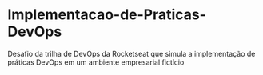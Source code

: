 # Implementacao-de-Praticas-DevOps
Desafio da trilha de DevOps da Rocketseat que simula a implementação de práticas DevOps em um ambiente empresarial fictício
